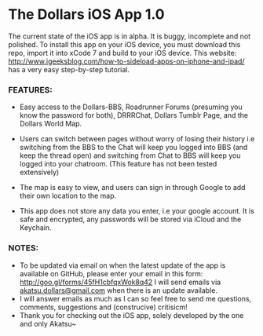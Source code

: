 # The Dollars iOS App 1.0

The current state of the iOS app is in alpha. It is buggy, incomplete and not polished. To install this app on your iOS device, you must download this repo, import it into xCode 7 and build to your iOS device. This website: http://www.igeeksblog.com/how-to-sideload-apps-on-iphone-and-ipad/ has a very easy step-by-step tutorial.

### FEATURES:

- Easy access to the Dollars-BBS, Roadrunner Forums (presuming you know the password for both), DRRRChat, Dollars Tumblr Page, and the Dollars World Map.

- Users can switch between pages without worry of losing their history i.e switching from the BBS to the Chat will keep you logged into BBS (and keep the thread open) and switching from Chat to BBS will keep you logged into your chatroom. (This feature has not been tested extensively)

- The map is easy to view, and users can sign in through Google to add their own location to the map.

- This app does not store any data you enter, i.e your google account. It is safe and encrypted, any passwords will be stored via iCloud and the Keychain.

### NOTES:

- To be updated via email on when the latest update of the app is available on GitHub, please enter your email in this form: http://goo.gl/forms/45fH1cbfqxWok8q42
    I will send emails via akatsu.dollars@gmail.com when there is an update available.
- I will answer emails as much as I can so feel free to send me questions, comments, suggestions and (construcive) critisicm!
- Thank you for checking out the iOS app, solely developed by the one and only Akatsu~